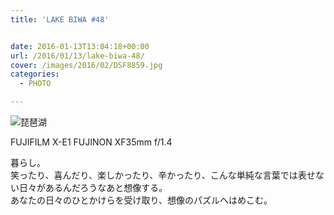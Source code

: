 ```yaml
---
title: 'LAKE BIWA #48'


date: 2016-01-13T13:04:18+00:00
url: /2016/01/13/lake-biwa-48/
cover: /images/2016/02/DSF8859.jpg
categories:
  - PHOTO

---
```

<!--more-->
![琵琶湖](/images/2016/02/DSF8864.jpg "琵琶湖")

FUJIFILM X-E1 FUJINON XF35mm f/1.4

暮らし。  
笑ったり、喜んだり、楽しかったり、辛かったり、こんな単純な言葉では表せない日々があるんだろうなあと想像する。  
あなたの日々のひとかけらを受け取り、想像のパズルへはめこむ。
